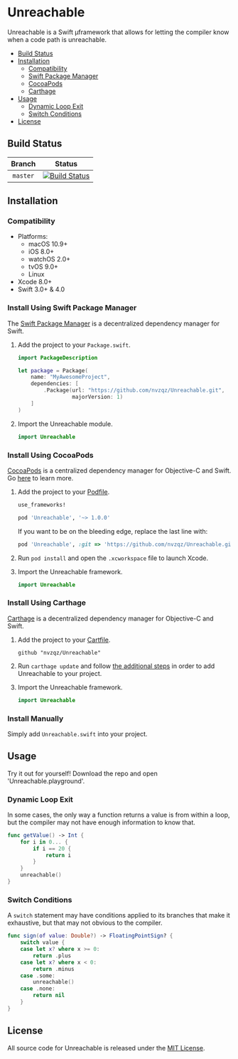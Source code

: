 # Unreachable

Unreachable is a Swift µframework that allows for letting the compiler know when
a code path is unreachable.

- [Build Status](#build-status)
- [Installation](#installation)
    - [Compatibility](#compatibility)
    - [Swift Package Manager](#install-using-swift-package-manager)
    - [CocoaPods](#install-using-cocoapods)
    - [Carthage](#install-using-carthage)
- [Usage](#usage)
    - [Dynamic Loop Exit](#dynamic-loop-exit)
    - [Switch Conditions](#switch-conditions)
- [License](#license)

## Build Status

| Branch   | Status |
| :------: | :----: |
| `master` | [![Build Status](https://travis-ci.org/nvzqz/Unreachable.svg?branch=master)](https://travis-ci.org/nvzqz/Unreachable)

## Installation

### Compatibility

- Platforms:
    - macOS 10.9+
    - iOS 8.0+
    - watchOS 2.0+
    - tvOS 9.0+
    - Linux
- Xcode 8.0+
- Swift 3.0+ & 4.0

### Install Using Swift Package Manager
The [Swift Package Manager](https://swift.org/package-manager/) is a
decentralized dependency manager for Swift.

1. Add the project to your `Package.swift`.

    ```swift
    import PackageDescription

    let package = Package(
        name: "MyAwesomeProject",
        dependencies: [
            .Package(url: "https://github.com/nvzqz/Unreachable.git",
                     majorVersion: 1)
        ]
    )
    ```

2. Import the Unreachable module.

    ```swift
    import Unreachable
    ```

### Install Using CocoaPods
[CocoaPods](https://cocoapods.org/) is a centralized dependency manager for
Objective-C and Swift. Go [here](https://guides.cocoapods.org/using/index.html)
to learn more.

1. Add the project to your [Podfile](https://guides.cocoapods.org/using/the-podfile.html).

    ```ruby
    use_frameworks!

    pod 'Unreachable', '~> 1.0.0'
    ```

    If you want to be on the bleeding edge, replace the last line with:

    ```ruby
    pod 'Unreachable', :git => 'https://github.com/nvzqz/Unreachable.git'
    ```

2. Run `pod install` and open the `.xcworkspace` file to launch Xcode.

3. Import the Unreachable framework.

    ```swift
    import Unreachable
    ```

### Install Using Carthage
[Carthage](https://github.com/Carthage/Carthage) is a decentralized dependency
manager for Objective-C and Swift.

1. Add the project to your [Cartfile](https://github.com/Carthage/Carthage/blob/master/Documentation/Artifacts.md#cartfile).

    ```
    github "nvzqz/Unreachable"
    ```

2. Run `carthage update` and follow [the additional steps](https://github.com/Carthage/Carthage#getting-started)
   in order to add Unreachable to your project.

3. Import the Unreachable framework.

    ```swift
    import Unreachable
    ```

### Install Manually

Simply add `Unreachable.swift` into your project.

## Usage

Try it out for yourself! Download the repo and open 'Unreachable.playground'.

### Dynamic Loop Exit

In some cases, the only way a function returns a value is from within a loop,
but the compiler may not have enough information to know that.

```swift
func getValue() -> Int {
    for i in 0... {
        if i == 20 {
            return i
        }
    }
    unreachable()
}
```

### Switch Conditions

A `switch` statement may have conditions applied to its branches that make it
exhaustive, but that may not obvious to the compiler.

```swift
func sign(of value: Double?) -> FloatingPointSign? {
    switch value {
    case let x? where x >= 0:
        return .plus
    case let x? where x < 0:
        return .minus
    case .some:
        unreachable()
    case .none:
        return nil
    }
}
```

## License

All source code for Unreachable is released under the [MIT License][license].

[license]: https://github.com/nvzqz/Unreachable/blob/master/LICENSE.md

